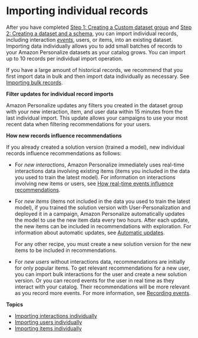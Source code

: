 # Importing individual records<a name="incremental-data-updates"></a>

 After you have completed [Step 1: Creating a Custom dataset group](data-prep-ds-group.md) and [Step 2: Creating a dataset and a schema](data-prep-creating-datasets.md), you can import individual records, including interaction *[events](https://docs.aws.amazon.com/general/latest/gr/glos-chap.html#event)*, users, or items, into an existing dataset\. Importing data individually allows you to add small batches of records to your Amazon Personalize datasets as your catalog grows\. You can import up to 10 records per individual import operation\. 

 If you have a large amount of historical records, we recommend that you first import data in bulk and then import data individually as necessary\. See [Importing bulk records](bulk-data-import.md)\. 

**Filter updates for individual record imports**

Amazon Personalize updates any filters you created in the dataset group with your new interaction, item, and user data within 15 minutes from the last individual import\. This update allows your campaigns to use your most recent data when filtering recommendations for your users\. 

**How new records influence recommendations**

If you already created a solution version \(trained a model\), new individual records influence recommendations as follows:
+  For *new interactions*, Amazon Personalize immediately uses real\-time interactions data involving existing items \(items you included in the data you used to train the latest model\)\. For information on interactions involving new items or users, see [How real\-time events influence recommendations](recording-events.md#recorded-events-influence-recommendations)\. 
+ For *new items* \(items not included in the data you used to train the latest model\), if you trained the solution version with User\-Personalization and deployed it in a campaign, Amazon Personalize automatically updates the model to use the new item data every two hours\. After each update, the new items can be included in recommendations with exploration\. For information about automatic updates, see [Automatic updates](native-recipe-new-item-USER_PERSONALIZATION.md#automatic-updates)\. 

   For any other recipe, you must create a new solution version for the new items to be included in recommendations\. 
+ For *new users* without interactions data, recommendations are initially for only popular items\. To get relevant recommendations for a new user, you can import bulk interactions for the user and create a new solution version\. Or you can record events for the user in real time as they interact with your catalog\. Their recommendations will be more relevant as you record more events\. For more information, see [Recording events](recording-events.md)\. 

**Topics**
+ [Importing interactions individually](importing-interactions.md)
+ [Importing users individually](importing-users.md)
+ [Importing items individually](importing-items.md)
